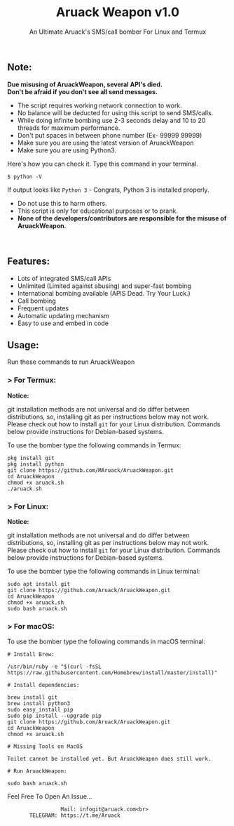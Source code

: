 <h1 align="center">Aruack Weapon v1.0</h1>
<p align="center">An Ultimate Aruack's  SMS/call bomber For Linux and Termux</p><br>

## Note:

**Due misusing of AruackWeapon, several API's died.**  
**Don't be afraid if you don't see all send messages.**

- The script requires working network connection to work.
- No balance will be deducted for using this script to send SMS/calls.
- While doing infinite bombing use 2-3 seconds delay and 10 to 20 threads for maximum performance.
- Don't put spaces in between phone number (Ex- 99999 99999)
- Make sure you are using the latest version of AruackWeapon
- Make sure you are using Python3.

Here's how you can check it. Type this command in your terminal.
```
$ python -V
```
If output looks like `Python 3` - Congrats, Python 3 is installed properly.

- Do not use this to harm others.
- This script is only for educational purposes or to prank.
- **None of the developers/contributors are responsible for the misuse of AruackWeapon.**
<br>

## Features:

- Lots of integrated SMS/call APIs
- Unlimited (Limited against abusing) and super-fast bombing
- International bombing available (APIS Dead. Try Your Luck.) 
- Call bombing
- Frequent updates
- Automatic updating mechanism
- Easy to use and embed in code

## Usage:

Run these commands to run AruackWeapon

### > For Termux:

**Notice:** 

git installation methods are not universal and do differ between distributions,
so, installing git as per instructions below may not work.
Please check out how to install `git` for your Linux distribution.
Commands below provide instructions for Debian-based systems.

To use the bomber type the following commands in Termux:
```
pkg install git
pkg install python
git clone https://github.com/MAruack/AruackWeapon.git
cd AruackWeapon
chmod +x aruack.sh
./aruack.sh
```

### > For Linux:

**Notice:** 

git installation methods are not universal and do differ between distributions,
so, installing git as per instructions below may not work.
Please check out how to install `git` for your Linux distribution.
Commands below provide instructions for Debian-based systems.

To use the bomber type the following commands in Linux terminal:
```
sudo apt install git
git clone https://github.com/Aruack/AruackWeapon.git
cd AruackWeapon
chmod +x aruack.sh
sudo bash aruack.sh
```

### > For macOS:

To use the bomber type the following commands in macOS terminal:
```
# Install Brew: 

/usr/bin/ruby -e "$(curl -fsSL https://raw.githubusercontent.com/Homebrew/install/master/install)"

# Install dependencies:

brew install git
brew install python3
sudo easy_install pip
sudo pip install --upgrade pip
git clone https://github.com/Aruack/AruackWeapon.git
cd AruackWeapon
chmod +x aruack.sh

# Missing Tools on MacOS

Toilet cannot be installed yet. But AruackWeapon does still work.

# Run AruackWeapon:

sudo bash aruack.sh
```


Feel Free To Open An Issue...

```
                 Mail: infogit@aruack.com<br>
       TELEGRAM: https://t.me/Aruack
```



